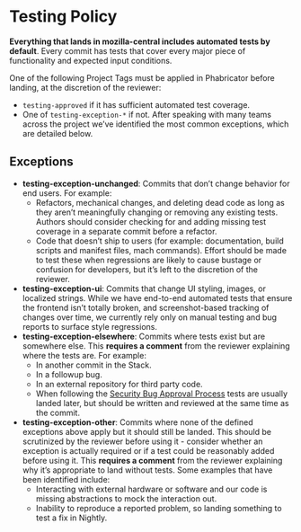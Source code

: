 # Testing Policy

**Everything that lands in mozilla-central includes automated tests by default**. Every commit has tests that cover every major piece of functionality and expected input conditions.

One of the following Project Tags must be applied in Phabricator before landing, at the discretion of the reviewer:
* `testing-approved` if it has sufficient automated test coverage.
* One of `testing-exception-*` if not. After speaking with many teams across the project we’ve identified the most common exceptions, which are detailed below.

## Exceptions

* **testing-exception-unchanged**: Commits that don’t change behavior for end users. For example:
  * Refactors, mechanical changes, and deleting dead code as long as they aren’t meaningfully changing or removing any existing tests. Authors should consider checking for and adding missing test coverage in a separate commit before a refactor.
  * Code that doesn’t ship to users (for example: documentation, build scripts and manifest files, mach commands). Effort should be made to test these when regressions are likely to cause bustage or confusion for developers, but it’s left to the discretion of the reviewer.
* **testing-exception-ui**: Commits that change UI styling, images, or localized strings. While we have end-to-end automated tests that ensure the frontend isn’t totally broken, and screenshot-based tracking of changes over time, we currently rely only on manual testing and bug reports to surface style regressions.
* **testing-exception-elsewhere**: Commits where tests exist but are somewhere else. This **requires a comment** from the reviewer explaining where the tests are. For example:
  * In another commit in the Stack.
  * In a followup bug.
  * In an external repository for third party code.
  * When following the [Security Bug Approval Process](https://firefox-source-docs.mozilla.org/bug-mgmt/processes/security-approval.html) tests are usually landed later, but should be written and reviewed at the same time as the commit.
* **testing-exception-other**: Commits where none of the defined exceptions above apply but it should still be landed. This should be scrutinized by the reviewer before using it - consider whether an exception is actually required or if a test could be reasonably added before using it. This **requires a comment** from the reviewer explaining why it’s appropriate to land without tests. Some examples that have been identified include:
  * Interacting with external hardware or software and our code is missing abstractions to mock the interaction out.
  * Inability to reproduce a reported problem, so landing something to test a fix in Nightly.
